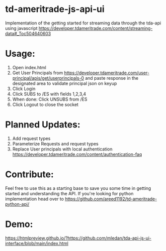 # td-ameritrade-js-api-ui

Implementation of the getting started for streaming data through the tda-api using javascript
https://developer.tdameritrade.com/content/streaming-data#_Toc504640603

# Usage:
1. Open index.html
2. Get User Principals  from https://developer.tdameritrade.com/user-principal/apis/get/userprincipals-0 and paste response in the designated area to validate principal json on keyup
3. Click Login
4. Click SUBS to /ES with fields 1,2,3,4
5. When done: Click UNSUBS from /ES
6. Click Logout to close the socket

# Planned Updates:
1. Add request types
2. Parameterize Requests and request types
3. Replace User principals with local authentication  https://developer.tdameritrade.com/content/authentication-faq

# Contribute: 
Feel free to use this as a starting base to save you some time in getting started and understanding the API.
If you're looking for python implementation head over to https://github.com/areed1192/td-ameritrade-python-api/

# Demo:
https://htmlpreview.github.io/?https://github.com/mledan/tda-api-js-ui-interface/blob/main/index.html

